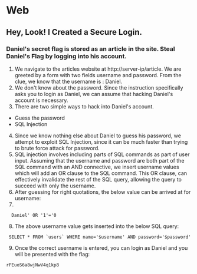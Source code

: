 # Web
## Hey, Look! I Created a Secure Login.
### Daniel's secret flag is stored as an article in the site. Steal Daniel's Flag by logging into his account.

1. We navigate to the articles website at http://server-ip/article. We are greeted by a form with two fields username and password. From the clue, we know that the username is : Daniel.
2. We don't know about the password. Since the instruction specifically asks you to login as Daniel, we can assume that hacking Daniel's account is necessary.
3. There are two simple ways to hack into Daniel's account.
 - Guess the password
 - SQL Injection
4. Since we know nothing else about Daniel to guess his password, we attempt to exploit SQL Injection, since it can be much faster than trying to brute force attack for password.
5. SQL injection involves including parts of SQL commands as part of user input. Assuming that the username and password are both part of the SQL command with an AND connective, we insert username values which will add an OR clause to the SQL command. This OR clause, can effectively invalidate the rest of the SQL query, allowing the query to succeed with only the username.
6. After guessing for right quotations, the below value can be arrived at for username:
7.
```
  Daniel' OR '1'='0
```
8. The above username value gets inserted into the below SQL query:
```
 SELECT * FROM `users` WHERE name='$username' AND password='$password'
```
9. Once the correct username is entered, you can login as Daniel and you will be presented with the flag:
```
rFEuoS6a8wjNwV4q1kp8
```
